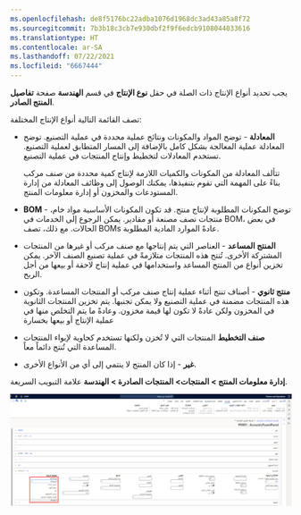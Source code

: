 ```yaml
---
ms.openlocfilehash: de8f5176bc22adba1076d1968dc3ad43a85a8f72
ms.sourcegitcommit: 7b3b18c3cb7e930dbf2f9f6edcb9108044033616
ms.translationtype: HT
ms.contentlocale: ar-SA
ms.lasthandoff: 07/22/2021
ms.locfileid: "6667444"
---
```

يجب تحديد أنواع الإنتاج ذات الصلة في حقل **نوع الإنتاج** في قسم **الهندسة** صفحة **تفاصيل المنتج الصادر**.

تصف القائمة التالية أنواع الإنتاج المختلفة:

-   **المعادلة** - توضح المواد والمكونات ونتائج عملية محددة في عملية التصنيع. توضح المعادلة عملية المعالجة بشكل كامل بالإضافة إلى المسار المتطابق لعملية التصنيع. تستخدم المعادلات لتخطيط وإنتاج المنتجات في عملية التصنيع.

    تتألف المعادلة من المكونات والكميات اللازمة لإنتاج كمية محددة من صنف مركب بناءً على المهمة التي تقوم بتنفيذها، يمكنك الوصول إلى وظائف المعادلة من إدارة المستودعات والمخزون أو إدارة معلومات المنتج.

-   **BOM** - توضح المكونات المطلوبة لإنتاج منتج. قد تكون المكونات الأساسية مواد خام، منتجات نصف مصنعة أو مقادير. يمكن الرجوع إلى الخدمات في BOM، في بعض الحالات. مع ذلك، تصف BOMs عادةً الموارد المادية المطلوبة.

-   **المنتج المساعد** - العناصر التي يتم إنتاجها مع صنف مركب أو غيرها من المنتجات المشتركة الأخرى. تُنتج هذه المنتجات متلازمةً في عملية تصنيع الصنف الآخر. يمكن تخزين أنواع من المنتج المساعد واستخدامها في عملية إنتاج لاحقة أو بيعها من أجل الربح.

-   **منتج ثانوي** - أصناف تنتج أثناء عملية إنتاج صنف مركب أو المنتجات المساعدة. وتكون هذه المنتجات مضمنة في عملية التصنيع ولا يمكن تجنبها. يتم تخزين المنتجات الثانوية في المخزون ولكن عادةً لا تكون لها قيمة مخزون. وعادةً ما يتم التخلص منها في عملية الإنتاج أو بيعها بخسارة

-   **صنف التخطيط** المنتجات التي لا تُخزن ولكنها تستخدم كحاوية لإيواء المنتجات المساعدة التي تُنتج دائماً معاً.

-   **غير** - إذا كان المنتج لا ينتمي إلى أي من الأنواع الأخرى.

**إدارة معلومات المنتج > المنتجات> المنتجات الصادرة > الهندسة** علامة التبويب السريعة. 

[![لقطة شاشة للقائمة المنسدلة لنوع الإنتاج.](../media/production-type.png)](../media/production-type.png#lightbox)
